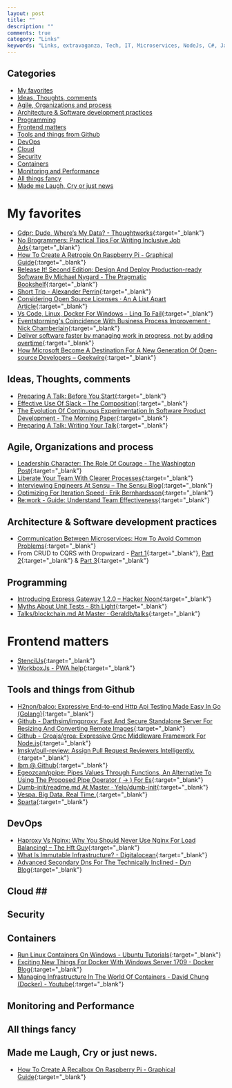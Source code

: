 ```yaml
---
layout: post
title: ""
description: ""
comments: true
category: "Links"
keywords: "Links, extravaganza, Tech, IT, Microservices, NodeJs, C#, Javascript, Solution architecture"
---
```


## Categories ##
* [My favorites](#favorites)
* [Ideas, Thoughts, comments](#ideas)
* [Agile, Organizations and process](#agile)
* [Architecture & Software development practices](#development)
* [Programming](#net)
* [Frontend matters](#web)
* [Tools and things from Github](#tools)
* [DevOps](#devops)
* [Cloud](#cloud)
* [Security](#security)
* [Containers](#containers)
* [Monitoring and Performance](#monitoring)
* [All things fancy](#buzz)
* [Made me Laugh, Cry or just news](#news)

# My favorites<a name="favorites"></a> #
* [Gdpr: Dude, Where’s My Data? - Thoughtworks](https://www.thoughtworks.com/insights/blog/gdpr-dude-where-s-my-data){:target="_blank"}
* [No Brogrammers: Practical Tips For Writing Inclusive Job Ads](https://blog.hostedgraphite.com/2016/04/26/no-brogrammers-practical-tips-for-writing-inclusive-job-ads/){:target="_blank"}
* [How To Create A Retropie On Raspberry Pi - Graphical Guide](https://davidwalsh.name/retropie-graphical-guide){:target="_blank"}
* [Release It! Second Edition: Design And Deploy Production-ready Software By Michael Nygard - The Pragmatic Bookshelf](https://pragprog.com/book/mnee2/release-it-second-edition){:target="_blank"}
* [Short Trip - Alexander Perrin](http://alexanderperrin.com.au/paper/shorttrip/){:target="_blank"}
* [Considering Open Source Licenses · An A List Apart Article](https://alistapart.com/article/considering-open-source-licenses){:target="_blank"}
* [Vs Code, Linux, Docker For Windows - Linq To Fail](https://www.aaron-powell.com/posts/2017-09-21-vscode-linux-docker-windows/){:target="_blank"}
* [Eventstorming's Coincidence With Business Process Improvement · Nick Chamberlain](https://buildplease.com/pages/lean/){:target="_blank"}
* [Deliver software faster by managing work in progress, not by adding overtime](https://developers.soundcloud.com/blog/deliver-software-faster-by-managing-work-in-progress-not-by-adding-overtime){:target="_blank"}
* [How Microsoft Become A Destination For A New Generation Of Open-source Developers – Geekwire](https://www.geekwire.com/2017/microsoft-become-destination-new-generation-open-source-developers/){:target="_blank"}


## Ideas, Thoughts, comments <a name="ideas"></a> ##
* [Preparing A Talk: Before You Start](http://blog.juliaferraioli.com/2017/09/preparing-talk-before-you-start.html){:target="_blank"}
* [Effective Use Of Slack – The Composition](https://the-composition.com/effective-use-of-slack-2189896aba67){:target="_blank"}
* [The Evolution Of Continuous Experimentation In Software Product Development - The Morning Paper](https://blog.acolyer.org/2017/09/29/the-evolution-of-continuous-experimentation-in-software-product-development/){:target="_blank"}
* [Preparing A Talk: Writing Your Talk](http://blog.juliaferraioli.com/2017/10/preparing-talk-writing-your-talk.html){:target="_blank"}

## Agile, Organizations and process<a name="agile"></a> ##
* [Leadership Character: The Role Of Courage - The Washington Post](https://www.washingtonpost.com/blogs/guest-insights/post/leadership-character-the-role-of-courage/2011/04/04/AGvfAohH_blog.html?__s=wakwmyepmhismx8ehtnp&tid=a_inl){:target="_blank"}
* [Liberate Your Team With Clearer Processes](https://www.strategy-business.com/blog/Liberate-Your-Team-with-Clearer-Processes?__s=wakwmyepmhismx8ehtnp){:target="_blank"}
* [Interviewing Engineers At Sensu – The Sensu Blog](https://blog.sensuapp.org/interviewing-engineers-at-sensu-e4fc35cd601f){:target="_blank"}
* [Optimizing For Iteration Speed · Erik Bernhardsson](https://erikbern.com/2017/07/06/optimizing-for-iteration-speed.html){:target="_blank"}
* [Re:work - Guide: Understand Team Effectiveness](https://rework.withgoogle.com/guides/understanding-team-effectiveness/steps/introduction/){:target="_blank"}


## Architecture & Software development practices <a name="development"></a> ##
* [Communication Between Microservices: How To Avoid Common Problems](https://stackify.com/communication-microservices-avoid-common-problems/){:target="_blank"}
* From CRUD to CQRS with Dropwizard - [Part 1](http://dresscode.renttherunway.com/blog/cqrs1){:target="_blank"}, [Part 2](http://dresscode.renttherunway.com/blog/cqrs2){:target="_blank"} & [Part 3](http://dresscode.renttherunway.com/blog/cqrs3){:target="_blank"}

## Programming <a name="net"></a> ##
* [Introducing Express Gateway 1.2.0 – Hacker Noon](https://hackernoon.com/introducing-express-gateway-1-2-0-19a1fc29587b){:target="_blank"}
* [Myths About Unit Tests - 8th Light](https://8thlight.com/blog/fabien-townsend/2017/09/19/myths-about-unit-tests.html){:target="_blank"}
* [Talks/blockchain.md At Master · Geraldb/talks](https://github.com/geraldb/talks/blob/master/blockchain.md){:target="_blank"}

# Frontend matters <a name="web"></a> ##
* [StencilJs](https://stenciljs.com/){:target="_blank"}
* [WorkboxJs - PWA help](https://workboxjs.org/){:target="_blank"}

## Tools and things from Github <a name="tools"></a> ##
* [H2non/baloo: Expressive End-to-end Http Api Testing Made Easy In Go (Golang)](https://github.com/h2non/baloo){:target="_blank"}
* [Github - Darthsim/imgproxy: Fast And Secure Standalone Server For Resizing And Converting Remote Images](https://github.com/DarthSim/imgproxy){:target="_blank"}
* [Github - Groajs/groa: Expressive Grpc Middleware Framework For Node.js](https://github.com/GroaJS/groa){:target="_blank"}
* [Imsky/pull-review: Assign Pull Request Reviewers Intelligently.](https://github.com/imsky/pull-review){:target="_blank"}
* [Ibm @ Github](https://ibm.github.io/){:target="_blank"}
* [Egeozcan/ppipe: Pipes Values Through Functions, An Alternative To Using The Proposed Pipe Operator ( -> ) For Es](https://github.com/egeozcan/ppipe){:target="_blank"}
* [Dumb-init/readme.md At Master · Yelp/dumb-init](https://github.com/Yelp/dumb-init/blob/master/README.md){:target="_blank"}
* [Vespa. Big Data. Real Time.](http://vespa.ai/#features){:target="_blank"}
* [Sparta](http://gosparta.io/){:target="_blank"}


## DevOps<a name="devops"></a> ##
* [Haproxy Vs Nginx: Why You Should Never Use Nginx For Load Balancing! – The Hft Guy](https://thehftguy.com/2016/10/03/haproxy-vs-nginx-why-you-should-never-use-nginx-for-load-balancing/){:target="_blank"}
* [What Is Immutable Infrastructure? - Digitalocean](https://www.digitalocean.com/community/tutorials/what-is-immutable-infrastructure){:target="_blank"}
* [Advanced Secondary Dns For The Technically Inclined - Dyn Blog](https://dyn.com/blog/advanced-secondary-dns-for-the-technically-inclined/){:target="_blank"}

## Cloud <a name="cloud"></a>##

## Security<a name="security"></a> ##

## Containers <a name="containers"></a> ##
* [Run Linux Containers On Windows - Ubuntu Tutorials](https://tutorials.ubuntu.com/tutorial/tutorial-windows-ubuntu-hyperv-containers#0){:target="_blank"}
* [Exciting New Things For Docker With Windows Server 1709 - Docker Blog](https://blog.docker.com/2017/09/docker-windows-server-1709/){:target="_blank"}
* [Managing Infrastructure In The World Of Containers - David Chung (Docker) - Youtube](https://www.youtube.com/watch?v=lISIuYz1cHY&list=PLcHZXHMeDzxUFXG2SucvyDBB5GzrSrMup&index=2){:target="_blank"}
## Monitoring and Performance <a name="monitoring"></a> ##

## All things fancy <a name="buzz"></a> ##

## Made me Laugh, Cry or just news. <a name="news"></a> ##
* [How To Create A Recalbox On Raspberry Pi - Graphical Guide](https://davidwalsh.name/recalbox-guide){:target="_blank"}

<!-- 52:54:00:20:c5:0d -->